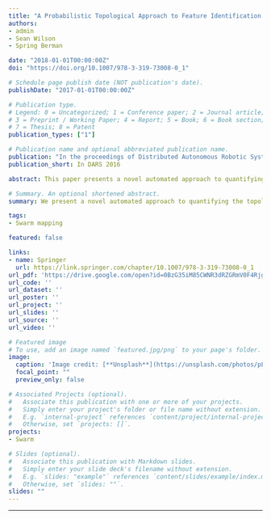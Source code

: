 ```yaml
---
title: "A Probabilistic Topological Approach to Feature Identification using a Stochastic Robotic Swarm"
authors:
- admin
- Sean Wilson
- Spring Berman

date: "2018-01-01T00:00:00Z"
doi: "https://doi.org/10.1007/978-3-319-73008-0_1"

# Schedule page publish date (NOT publication's date).
publishDate: "2017-01-01T00:00:00Z"

# Publication type.
# Legend: 0 = Uncategorized; 1 = Conference paper; 2 = Journal article;
# 3 = Preprint / Working Paper; 4 = Report; 5 = Book; 6 = Book section;
# 7 = Thesis; 8 = Patent
publication_types: ["1"]

# Publication name and optional abbreviated publication name.
publication: "In the proceedings of Distributed Autonomous Robotic Systems"
publication_short: In DARS 2016

abstract: This paper presents a novel automated approach to quantifying the topological features of an unknown environment using a swarm of robots with local sensing and limited or no access to global position information. The robots randomly explore the environment and record a time series of their estimated position and the covariance matrix associated with this estimate. After the robots' deployment, a point cloud indicating the free space of the environment is extracted from their aggregated data. Tools from topological data analysis, in particular the concept of persistent homology, are applied to a subset of the point cloud to construct barcode diagrams, which are used to determine the numbers of different types of features in the domain. We demonstrate that our approach can correctly identify the number of topological features in simulations with zero to four features and in multi-robot experiments with one to three features.

# Summary. An optional shortened abstract.
summary: We present a novel automated approach to quantifying the topological features of an unknown environment using a swarm of robots with local sensing and limited or no access to global position information.

tags:
- Swarm mapping

featured: false

links:
- name: Springer
  url: https://link.springer.com/chapter/10.1007/978-3-319-73008-0_1
url_pdf: 'https://drive.google.com/open?id=0BzG35iM85CWNR3dRZGRmV0F4Rjg'
url_code: ''
url_dataset: ''
url_poster: ''
url_project: ''
url_slides: ''
url_source: ''
url_video: ''

# Featured image
# To use, add an image named `featured.jpg/png` to your page's folder.
image:
  caption: 'Image credit: [**Unsplash**](https://unsplash.com/photos/pLCdAaMFLTE)'
  focal_point: ""
  preview_only: false

# Associated Projects (optional).
#   Associate this publication with one or more of your projects.
#   Simply enter your project's folder or file name without extension.
#   E.g. `internal-project` references `content/project/internal-project/index.md`.
#   Otherwise, set `projects: []`.
projects:
- Swarm

# Slides (optional).
#   Associate this publication with Markdown slides.
#   Simply enter your slide deck's filename without extension.
#   E.g. `slides: "example"` references `content/slides/example/index.md`.
#   Otherwise, set `slides: ""`.
slides: ""
---
```



---
